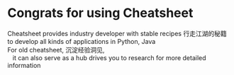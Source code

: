 # Congrats for using Cheatsheet
Cheatsheet provides industry developer with stable recipes 行走江湖的秘籍 to develop all kinds of applications in Python, Java  
For old cheatsheet, 沉淀经验洞见,  
&nbsp;&nbsp;  it can also serve as a hub drives you to research for more detailed information
